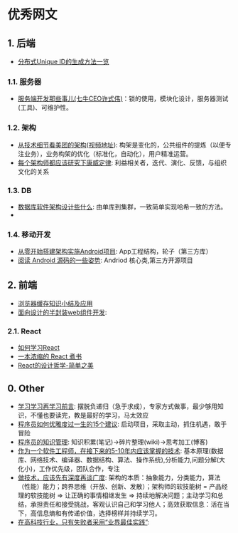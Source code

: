 
# 优秀网文


## 1. 后端

* [分布式Unique ID的生成方法一览](http://calvin1978.blogcn.com/articles/uuid.html)

### 1.1. 服务器

* [服务端开发那些事儿(七牛CEO许式伟)](http://mp.weixin.qq.com/s?__biz=MjM5NzAwNDI4Mg==&mid=400623317&idx=1&sn=5a9c5b75148dd308ff35eec6ae041cab)：锁的使用，模块化设计，服务器测试(工具)、可维护性。

### 1.2. 架构

* [从技术细节看美团的架构](http://mp.weixin.qq.com/s?__biz=MzA5Nzc4OTA1Mw==&mid=408215395&idx=1&sn=cc49792ef0948a140c37d99306363774&scene=0#wechat_redirect)([视频地址](http://www.infoq.com/cn/presentations/see-meituan-architecture-from-technical-details#rd)): 构架是变化的，公共组件的提炼（以便专注业务），业务构架的优化（标准化，自动化），用户精准运营。
* [每个架构师都应该研究下康威定律](http://mp.weixin.qq.com/s?__biz=MzA5Nzc4OTA1Mw==&mid=408286995&idx=1&sn=1634698023c48b754d42af69cee2ab32&scene=0#wechat_redirect): 利益相关者，迭代、演化、反馈，与组织文化的关系


### 1.3. DB

* [数据库软件架构设计些什么](http://mp.weixin.qq.com/s?__biz=MjM5ODYxMDA5OQ==&mid=400465735&idx=1&sn=8d7067de4cc8f73ea5558f07e0a9340e&scene=0#wechat_redirect): 由单库到集群，一致简单实现哈希一致的方法。
* 

### 1.4. 移动开发

* [从零开始搭建架构实施Android项目](http://www.cnblogs.com/lao-liang/p/5122425.html): App工程结构，轮子（第三方库）
* [阅读 Android 源码的一些姿势](http://zhuanlan.zhihu.com/kaede/20564614): Andriod 核心类,第三方开源项目

## 2. 前端

* [浏览器缓存知识小结及应用](http://www.cnblogs.com/lyzg/p/5125934.html)
* [面向设计的半封装web组件开发](http://www.zhangxinxu.com/wordpress/2015/08/semi-package-web-component-development-for-design/): 

### 2.1. React

* [如何学习React](https://github.com/petehunt/react-howto/blob/master/README-zh.md)
* [一本浓缩的 React 煮书](https://blog.oyanglul.us/javascript/react-cookbook-mini.html)
* [React的设计哲学-简单之美](http://www.infoq.com/cn/articles/react-art-of-simplity)

## 0. Other

* [学习学习再学习前言](http://xiaolai.li/post/106391858120/%E5%AD%A6%E4%B9%A0%E5%AD%A6%E4%B9%A0%E5%86%8D%E5%AD%A6%E4%B9%A0%E5%89%8D%E8%A8%80): 摆脱负递归（急于求成），专家方式做事，最少够用知识，不懂也要读完，教是最好的学习，马太效应
* [程序员如何优雅度过一生的15个建议](http://www.jianshu.com/p/e15c1435675f): 启动项目，采取主动，抓住机遇，敢于冒险
* [程序员的知识管理](http://blog.xiaohansong.com/2016/01/16/kownledge-Management/): 知识积累(笔记)->碎片整理(wiki)->思考加工(博客)
* [作为一个软件工程师，在接下来的5-10年内应该掌握的技术](http://webres.wang/the-best-skill-set-to-have-for-the-next-5-10-years/): 基本原理(数据库、网络技术、编译器、数据结构、算法、操作系统),分析能力,问题分解(大化小)，工作优先级，团队合作，专注
* [做技术，应该先有深度再谈广度](http://mp.weixin.qq.com/s?__biz=MzA5Nzc4OTA1Mw==&mid=408703236&idx=1&sn=3f78abcca906d5edee06ff85b2d22416&scene=0#wechat_redirect): 架构的本质：抽象能力，分类能力，算法（性能）能力；跨界思维（开放、创新、发散）；架构师的软技能树 = 产品经理的软技能树 => 让正确的事情相继发生 => 持续地解决问题；主动学习和总结，承担责任和接受挑战，客观认识自己和学习他人；高效获取信息：活在当下，高信息熵和有传递价值，选择榜样并持续学习。
* [在高科技行业，只有失败者采用“业界最佳实践”](http://www.ituring.com.cn/tupubarticle/8160): 
